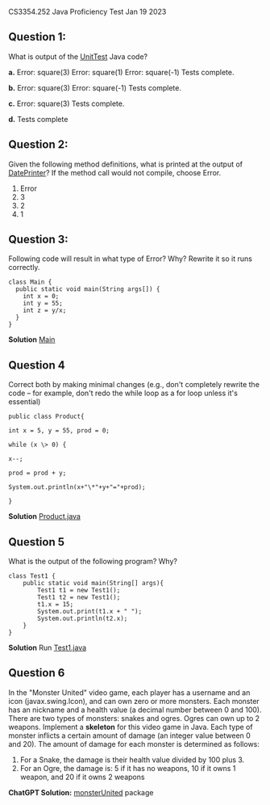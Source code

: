 CS3354.252 Java Proficiency Test
Jan 19 2023

## Question 1: 
What is output of the [UnitTest](UnitTest) Java code?

**a.** Error: square(3)
 Error: square(1)
 Error: square(-1)
 Tests complete.

**b.** Error: square(3)
 Error: square(-1)
 Tests complete.

**c.** Error: square(3)
 Tests complete.

**d.** Tests complete

## Question 2: 
Given the following method definitions, what is printed at the output of [DatePrinter](DatePrinter.java)? If the method call would not compile, choose Error.

  1. Error
  2. 3
  3. 2
  4. 1

## Question 3: 
Following code will result in what type of Error? Why? Rewrite it so it runs correctly.

```
class Main {
  public static void main(String args[]) {
	int x = 0;
	int y = 55;
	int z = y/x;
  }
}
```

**Solution** [Main](Main.java)

## Question 4
Correct both by making minimal changes (e.g., don't completely rewrite the code – for example, don't redo the while loop as a for loop unless it's essential)

```
public class Product{

int x = 5, y = 55, prod = 0;

while (x \> 0) {

x--;

prod = prod + y;

System.out.println(x+"\*"+y+"="+prod);

}
```
**Solution** [Product.java](Product.java)

## Question 5
What is the output of the following program? Why?

```
class Test1 {
    public static void main(String[] args){
        Test1 t1 = new Test1();
        Test1 t2 = new Test1();
        t1.x = 15;
        System.out.print(t1.x + " ");
        System.out.println(t2.x);
    }
}
```

**Solution** Run [Test1.java](Test1.java)

## Question 6
In the "Monster United" video game, each player has a username and an icon (javax.swing.Icon), and can own zero or more monsters. Each monster has an nickname and a health value (a decimal number between 0 and 100). There are two types of monsters: snakes and ogres. Ogres can own up to 2 weapons. Implement a **skeleton** for this video game in Java. Each type of monster inflicts a certain amount of damage (an integer value between 0 and 20). The amount of damage for each monster is determined as follows:
1. For a Snake, the damage is their health value divided by 100 plus 3.
2. For an Ogre, the damage is: 5 if it has no weapons, 10 if it owns 1 weapon, and 20 if it owns 2 weapons

**ChatGPT Solution:** [monsterUnited](monsterUnited) package
